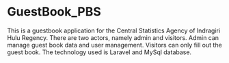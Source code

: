 # GuestBook_PBS
This is a guestbook application for the Central Statistics Agency of Indragiri Hulu Regency. There are two actors, namely admin and visitors. Admin can manage guest book data and user management. Visitors can only fill out the guest book. The technology used is Laravel and MySql database.
